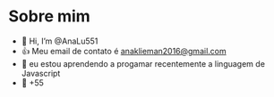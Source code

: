 # Sobre mim
- 👋 Hi, I’m @AnaLu551
- :+1: Meu email de contato é anaklieman2016@gmail.com
- 👀 eu estou aprendendo a progamar recentemente a linguagem de Javascript
- 🌱 +55

<!---
AnaLu551/AnaLu551 is a ✨ special ✨ repository because its `README.md` (this file) appears on your GitHub profile.
You can click the Preview link to take a look at your changes.
--->
